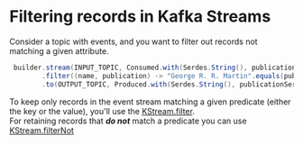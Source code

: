 # Filtering records in Kafka Streams

Consider a topic with events, and you want to filter out records not matching a given attribute.

```java
 builder.stream(INPUT_TOPIC, Consumed.with(Serdes.String(), publicationSerde))
        .filter((name, publication) -> "George R. R. Martin".equals(publication.name()))
        .to(OUTPUT_TOPIC, Produced.with(Serdes.String(), publicationSerde));
```

To keep only records in the event stream matching a given predicate (either the key or the value), you'll use the [KStream.filter](https://kafka.apache.org/36/javadoc/org/apache/kafka/streams/kstream/KStream.html#filter(org.apache.kafka.streams.kstream.Predicate)).  
For retaining records that 
__*do not*__ match a predicate you can use [KStream.filterNot](https://kafka.apache.org/36/javadoc/org/apache/kafka/streams/kstream/KStream.html#filterNot(org.apache.kafka.streams.kstream.Predicate))